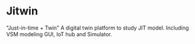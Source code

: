 # Jitwin
"Just-in-time + Twin" A digital twin platform to study JIT model. Including VSM modeling GUI, IoT hub and Simulator.
